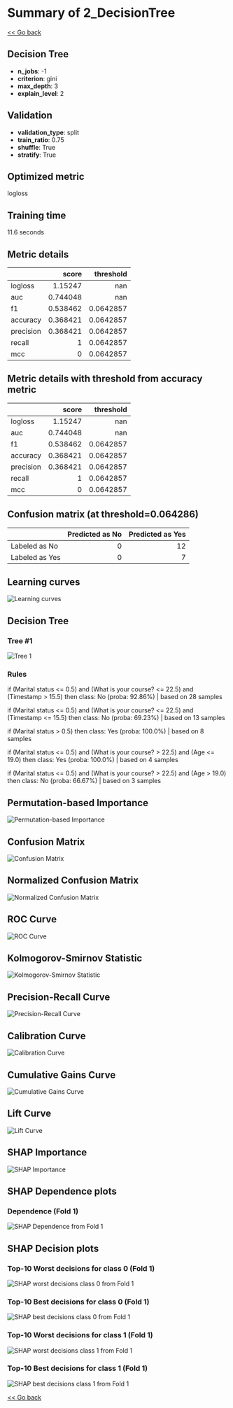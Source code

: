 # Summary of 2_DecisionTree

[<< Go back](../README.md)


## Decision Tree
- **n_jobs**: -1
- **criterion**: gini
- **max_depth**: 3
- **explain_level**: 2

## Validation
 - **validation_type**: split
 - **train_ratio**: 0.75
 - **shuffle**: True
 - **stratify**: True

## Optimized metric
logloss

## Training time

11.6 seconds

## Metric details
|           |    score |   threshold |
|:----------|---------:|------------:|
| logloss   | 1.15247  | nan         |
| auc       | 0.744048 | nan         |
| f1        | 0.538462 |   0.0642857 |
| accuracy  | 0.368421 |   0.0642857 |
| precision | 0.368421 |   0.0642857 |
| recall    | 1        |   0.0642857 |
| mcc       | 0        |   0.0642857 |


## Metric details with threshold from accuracy metric
|           |    score |   threshold |
|:----------|---------:|------------:|
| logloss   | 1.15247  | nan         |
| auc       | 0.744048 | nan         |
| f1        | 0.538462 |   0.0642857 |
| accuracy  | 0.368421 |   0.0642857 |
| precision | 0.368421 |   0.0642857 |
| recall    | 1        |   0.0642857 |
| mcc       | 0        |   0.0642857 |


## Confusion matrix (at threshold=0.064286)
|                |   Predicted as No |   Predicted as Yes |
|:---------------|------------------:|-------------------:|
| Labeled as No  |                 0 |                 12 |
| Labeled as Yes |                 0 |                  7 |

## Learning curves
![Learning curves](learning_curves.png)

## Decision Tree 

### Tree #1
![Tree 1](learner_fold_0_tree.svg)

### Rules

if (Marital status <= 0.5) and (What is your course? <= 22.5) and (Timestamp > 15.5) then class: No (proba: 92.86%) | based on 28 samples

if (Marital status <= 0.5) and (What is your course? <= 22.5) and (Timestamp <= 15.5) then class: No (proba: 69.23%) | based on 13 samples

if (Marital status > 0.5) then class: Yes (proba: 100.0%) | based on 8 samples

if (Marital status <= 0.5) and (What is your course? > 22.5) and (Age <= 19.0) then class: Yes (proba: 100.0%) | based on 4 samples

if (Marital status <= 0.5) and (What is your course? > 22.5) and (Age > 19.0) then class: No (proba: 66.67%) | based on 3 samples





## Permutation-based Importance
![Permutation-based Importance](permutation_importance.png)
## Confusion Matrix

![Confusion Matrix](confusion_matrix.png)


## Normalized Confusion Matrix

![Normalized Confusion Matrix](confusion_matrix_normalized.png)


## ROC Curve

![ROC Curve](roc_curve.png)


## Kolmogorov-Smirnov Statistic

![Kolmogorov-Smirnov Statistic](ks_statistic.png)


## Precision-Recall Curve

![Precision-Recall Curve](precision_recall_curve.png)


## Calibration Curve

![Calibration Curve](calibration_curve_curve.png)


## Cumulative Gains Curve

![Cumulative Gains Curve](cumulative_gains_curve.png)


## Lift Curve

![Lift Curve](lift_curve.png)



## SHAP Importance
![SHAP Importance](shap_importance.png)

## SHAP Dependence plots

### Dependence (Fold 1)
![SHAP Dependence from Fold 1](learner_fold_0_shap_dependence.png)

## SHAP Decision plots

### Top-10 Worst decisions for class 0 (Fold 1)
![SHAP worst decisions class 0 from Fold 1](learner_fold_0_shap_class_0_worst_decisions.png)
### Top-10 Best decisions for class 0 (Fold 1)
![SHAP best decisions class 0 from Fold 1](learner_fold_0_shap_class_0_best_decisions.png)
### Top-10 Worst decisions for class 1 (Fold 1)
![SHAP worst decisions class 1 from Fold 1](learner_fold_0_shap_class_1_worst_decisions.png)
### Top-10 Best decisions for class 1 (Fold 1)
![SHAP best decisions class 1 from Fold 1](learner_fold_0_shap_class_1_best_decisions.png)

[<< Go back](../README.md)
